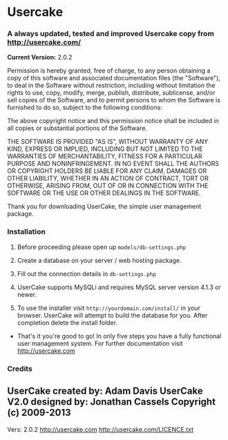 Usercake
========

### A always updated, tested and improved Usercake copy from http://usercake.com/
**Current Version:** 2.0.2


Permission is hereby granted, free of charge, to any person obtaining a copy
of this software and associated documentation files (the "Software"), to deal
in the Software without restriction, including without limitation the rights
to use, copy, modify, merge, publish, distribute, sublicense, and/or sell
copies of the Software, and to permit persons to whom the Software is
furnished to do so, subject to the following conditions:

The above copyright notice and this permission notice shall be included in
all copies or substantial portions of the Software.

THE SOFTWARE IS PROVIDED "AS IS", WITHOUT WARRANTY OF ANY KIND, EXPRESS OR
IMPLIED, INCLUDING BUT NOT LIMITED TO THE WARRANTIES OF MERCHANTABILITY,
FITNESS FOR A PARTICULAR PURPOSE AND NONINFRINGEMENT. IN NO EVENT SHALL THE
AUTHORS OR COPYRIGHT HOLDERS BE LIABLE FOR ANY CLAIM, DAMAGES OR OTHER
LIABILITY, WHETHER IN AN ACTION OF CONTRACT, TORT OR OTHERWISE, ARISING FROM,
OUT OF OR IN CONNECTION WITH THE SOFTWARE OR THE USE OR OTHER DEALINGS IN
THE SOFTWARE.

Thank you for downloading UserCake, the simple user management package.

### Installation

1. Before proceeding please open up `models/db-settings.php`

2. Create a database on your server / web hosting package.

3. Fill out the connection details in `db-settings.php`

4. UserCake supports MySQLi and requires MySQL server version 4.1.3 or newer.

5. To use the installer visit `http://yourdomain.com/install/` in your browser. UserCake will attempt to build the database for you. After completion
   delete the install folder.

-  That's it you're good to go! In only five steps you have a fully functional user management system.
   For further documentation visit http://usercake.com

### Credits

UserCake created by: Adam Davis
UserCake V2.0 designed by: Jonathan Cassels
Copyright (c) 2009-2013
---------------------------------------------------------------

Vers: 2.0.2
http://usercake.com
http://usercake.com/LICENCE.txt